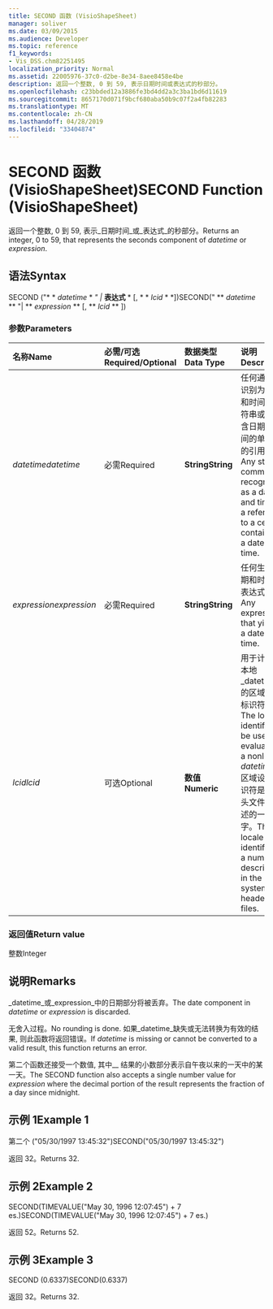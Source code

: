 ```yaml
---
title: SECOND 函数 (VisioShapeSheet)
manager: soliver
ms.date: 03/09/2015
ms.audience: Developer
ms.topic: reference
f1_keywords:
- Vis_DSS.chm82251495
localization_priority: Normal
ms.assetid: 22005976-37c0-d2be-8e34-8aee8458e4be
description: 返回一个整数, 0 到 59, 表示日期时间或表达式的秒部分。
ms.openlocfilehash: c23bbded12a3886fe3bd4dd2a3c3ba1bd6d11619
ms.sourcegitcommit: 8657170d071f9bcf680aba50b9c07f2a4fb82283
ms.translationtype: MT
ms.contentlocale: zh-CN
ms.lasthandoff: 04/28/2019
ms.locfileid: "33404874"
---
```

# <a name="second-function-visioshapesheet"></a><span data-ttu-id="83af4-103">SECOND 函数 (VisioShapeSheet)</span><span class="sxs-lookup"><span data-stu-id="83af4-103">SECOND Function (VisioShapeSheet)</span></span>

<span data-ttu-id="83af4-104">返回一个整数, 0 到 59, 表示_日期时间_或_表达式_的秒部分。</span><span class="sxs-lookup"><span data-stu-id="83af4-104">Returns an integer, 0 to 59, that represents the seconds component of  _datetime_ or  _expression_.</span></span>
  
## <a name="syntax"></a><span data-ttu-id="83af4-105">语法</span><span class="sxs-lookup"><span data-stu-id="83af4-105">Syntax</span></span>

<span data-ttu-id="83af4-106">SECOND ("\* \* *datetime* \* *" |* **表达式** \* [, \* \* *lcid* \* \*])</span><span class="sxs-lookup"><span data-stu-id="83af4-106">SECOND(" \*\* *datetime* \*\* "| \*\* *expression* \*\* [, \*\* *lcid* \*\* ])</span></span> 
  
### <a name="parameters"></a><span data-ttu-id="83af4-107">参数</span><span class="sxs-lookup"><span data-stu-id="83af4-107">Parameters</span></span>

|<span data-ttu-id="83af4-108">**名称**</span><span class="sxs-lookup"><span data-stu-id="83af4-108">**Name**</span></span>|<span data-ttu-id="83af4-109">**必需/可选**</span><span class="sxs-lookup"><span data-stu-id="83af4-109">**Required/Optional**</span></span>|<span data-ttu-id="83af4-110">**数据类型**</span><span class="sxs-lookup"><span data-stu-id="83af4-110">**Data Type**</span></span>|<span data-ttu-id="83af4-111">**说明**</span><span class="sxs-lookup"><span data-stu-id="83af4-111">**Description**</span></span>|
|:-----|:-----|:-----|:-----|
| <span data-ttu-id="83af4-112">_datetime_</span><span class="sxs-lookup"><span data-stu-id="83af4-112">_datetime_</span></span> <br/> |<span data-ttu-id="83af4-113">必需</span><span class="sxs-lookup"><span data-stu-id="83af4-113">Required</span></span>  <br/> |<span data-ttu-id="83af4-114">**String**</span><span class="sxs-lookup"><span data-stu-id="83af4-114">**String**</span></span> <br/> |<span data-ttu-id="83af4-115">任何通常被识别为日期和时间的字符串或对包含日期和时间的单元格的引用。</span><span class="sxs-lookup"><span data-stu-id="83af4-115">Any string commonly recognized as a date and time or a reference to a cell containing a date and time.</span></span>  <br/> |
| <span data-ttu-id="83af4-116">_expression_</span><span class="sxs-lookup"><span data-stu-id="83af4-116">_expression_</span></span> <br/> |<span data-ttu-id="83af4-117">必需</span><span class="sxs-lookup"><span data-stu-id="83af4-117">Required</span></span>  <br/> |<span data-ttu-id="83af4-118">**String**</span><span class="sxs-lookup"><span data-stu-id="83af4-118">**String**</span></span> <br/> | <span data-ttu-id="83af4-119">任何生成日期和时间的表达式。</span><span class="sxs-lookup"><span data-stu-id="83af4-119">Any expression that yields a date and time.</span></span>  <br/> |
| <span data-ttu-id="83af4-120">_lcid_</span><span class="sxs-lookup"><span data-stu-id="83af4-120">_lcid_</span></span> <br/> |<span data-ttu-id="83af4-121">可选</span><span class="sxs-lookup"><span data-stu-id="83af4-121">Optional</span></span>  <br/> |<span data-ttu-id="83af4-122">**数值**</span><span class="sxs-lookup"><span data-stu-id="83af4-122">**Numeric**</span></span> <br/> |<span data-ttu-id="83af4-123">用于计算非本地_datetime_的区域设置标识符。</span><span class="sxs-lookup"><span data-stu-id="83af4-123">The locale identifier to be used in evaluating a nonlocal  _datetime_.</span></span> <span data-ttu-id="83af4-124">区域设置标识符是系统头文件中描述的一个数字。</span><span class="sxs-lookup"><span data-stu-id="83af4-124">The locale identifier is a number described in the system header files.</span></span>  <br/> |
   
### <a name="return-value"></a><span data-ttu-id="83af4-125">返回值</span><span class="sxs-lookup"><span data-stu-id="83af4-125">Return value</span></span>

<span data-ttu-id="83af4-126">整数</span><span class="sxs-lookup"><span data-stu-id="83af4-126">Integer</span></span>
  
## <a name="remarks"></a><span data-ttu-id="83af4-127">说明</span><span class="sxs-lookup"><span data-stu-id="83af4-127">Remarks</span></span>

<span data-ttu-id="83af4-128">_datetime_或_expression_中的日期部分将被丢弃。</span><span class="sxs-lookup"><span data-stu-id="83af4-128">The date component in  _datetime_ or  _expression_ is discarded.</span></span> 
  
<span data-ttu-id="83af4-129">无舍入过程。</span><span class="sxs-lookup"><span data-stu-id="83af4-129">No rounding is done.</span></span> <span data-ttu-id="83af4-130">如果_datetime_缺失或无法转换为有效的结果, 则此函数将返回错误。</span><span class="sxs-lookup"><span data-stu-id="83af4-130">If  _datetime_ is missing or cannot be converted to a valid result, this function returns an error.</span></span> 
  
<span data-ttu-id="83af4-131">第二个函数还接受一个数值, 其中__ 结果的小数部分表示自午夜以来的一天中的某一天。</span><span class="sxs-lookup"><span data-stu-id="83af4-131">The SECOND function also accepts a single number value for  _expression_ where the decimal portion of the result represents the fraction of a day since midnight.</span></span> 
  
## <a name="example-1"></a><span data-ttu-id="83af4-132">示例 1</span><span class="sxs-lookup"><span data-stu-id="83af4-132">Example 1</span></span>

<span data-ttu-id="83af4-133">第二个 ("05/30/1997 13:45:32")</span><span class="sxs-lookup"><span data-stu-id="83af4-133">SECOND("05/30/1997 13:45:32")</span></span>
  
<span data-ttu-id="83af4-134">返回 32。</span><span class="sxs-lookup"><span data-stu-id="83af4-134">Returns 32.</span></span>
  
## <a name="example-2"></a><span data-ttu-id="83af4-135">示例 2</span><span class="sxs-lookup"><span data-stu-id="83af4-135">Example 2</span></span>

<span data-ttu-id="83af4-136">SECOND(TIMEVALUE("May 30, 1996 12:07:45") + 7 es.)</span><span class="sxs-lookup"><span data-stu-id="83af4-136">SECOND(TIMEVALUE("May 30, 1996 12:07:45") + 7 es.)</span></span>
  
<span data-ttu-id="83af4-137">返回 52。</span><span class="sxs-lookup"><span data-stu-id="83af4-137">Returns 52.</span></span>
  
## <a name="example-3"></a><span data-ttu-id="83af4-138">示例 3</span><span class="sxs-lookup"><span data-stu-id="83af4-138">Example 3</span></span>

<span data-ttu-id="83af4-139">SECOND (0.6337)</span><span class="sxs-lookup"><span data-stu-id="83af4-139">SECOND(0.6337)</span></span>
  
<span data-ttu-id="83af4-140">返回 32。</span><span class="sxs-lookup"><span data-stu-id="83af4-140">Returns 32.</span></span>
  

